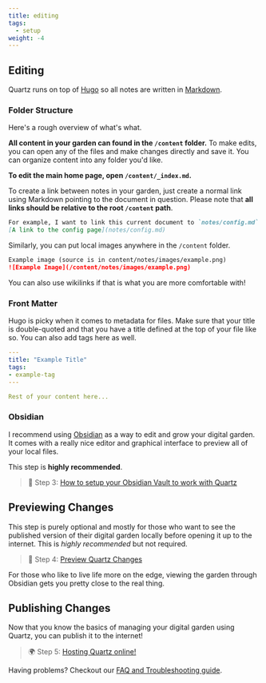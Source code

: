 ```yaml
---
title: editing
tags:
  - setup
weight: -4
---
```


## Editing

Quartz runs on top of [Hugo](https://gohugo.io/) so all notes are written in [Markdown](https://www.markdownguide.org/getting-started/).

### Folder Structure

Here's a rough overview of what's what.

**All content in your garden can found in the `/content` folder.** To make edits, you can open any of the files and make changes directly and save it. You can organize content into any folder you'd like.

**To edit the main home page, open `/content/_index.md`.**

To create a link between notes in your garden, just create a normal link using Markdown pointing to the document in question. Please note that **all links should be relative to the root `/content` path**. 

````markdown
For example, I want to link this current document to `notes/config.md`.
[A link to the config page](notes/config.md)
````

Similarly, you can put local images anywhere in the `/content` folder.

````markdown
Example image (source is in content/notes/images/example.png)
![Example Image](/content/notes/images/example.png)
````

You can also use wikilinks if that is what you are more comfortable with!

### Front Matter

Hugo is picky when it comes to metadata for files. Make sure that your title is double-quoted and that you have a title defined at the top of your file like so. You can also add tags here as well.

````yaml
---
title: "Example Title"
tags:
- example-tag
---

Rest of your content here...
````

### Obsidian

I recommend using [Obsidian](http://obsidian.md/) as a way to edit and grow your digital garden. It comes with a really nice editor and graphical interface to preview all of your local files.

This step is **highly recommended**.

 > 
 > 🔗 Step 3: [How to setup your Obsidian Vault to work with Quartz](obsidian.md)

## Previewing Changes

This step is purely optional and mostly for those who want to see the published version of their digital garden locally before opening it up to the internet. This is *highly recommended* but not required.

 > 
 > 👀 Step 4: [Preview Quartz Changes](preview%20changes.md)

For those who like to live life more on the edge, viewing the garden through Obsidian gets you pretty close to the real thing.

## Publishing Changes

Now that you know the basics of managing your digital garden using Quartz, you can publish it to the internet!

 > 
 > 🌍 Step 5: [Hosting Quartz online!](hosting.md)

Having problems? Checkout our [FAQ and Troubleshooting guide](troubleshooting.md).
